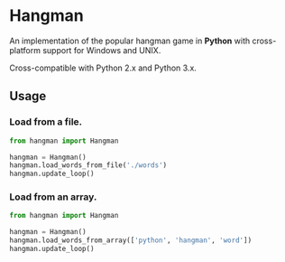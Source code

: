 # Hangman
An implementation of the popular hangman game in **Python** with cross-platform support for Windows and UNIX.

Cross-compatible with Python 2.x and Python 3.x.

## Usage
### Load from a file.
```python
from hangman import Hangman

hangman = Hangman()
hangman.load_words_from_file('./words')
hangman.update_loop()
```
### Load from an array.
```python
from hangman import Hangman

hangman = Hangman()
hangman.load_words_from_array(['python', 'hangman', 'word'])
hangman.update_loop()
```
